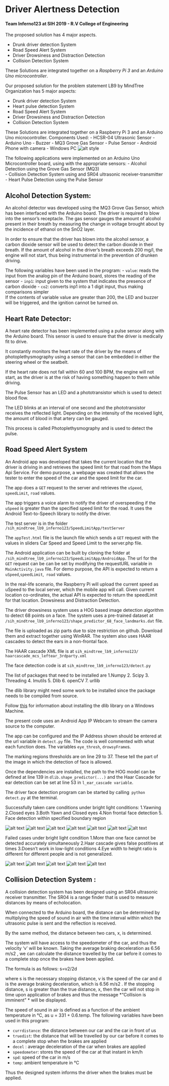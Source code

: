 # Driver Alertness Detection
#### Team Inferno123 at SIH 2019 - R.V College of Engineering
The proposed solution has 4 major aspects. 
- Drunk driver detection System
- Road Speed Alert System
- Driver Drowsiness and Distraction Detection
- Collision Detection System

These Solutions are integrated together on a *Raspberry Pi 3* and an *Arduino Uno microcontroller*. 

Our proposed solution for the problem statement LB9 by MindTree Organization has 5 major aspects:
- Drunk driver detection System
- Heart pulse detection System
- Road Speed Alert System
- Driver Drowsiness and Distraction Detection
- Collision Detection System

These Solutions are integrated together on a Raspberry Pi 3 and an Arduino Uno microcontroller.
Components Used:
	- HCSR-04 Ultrasonic Sensor
	- Arduino Uno
	- Buzzer
	- MQ3 Grove Gas Sensor
	- Pulse Sensor
	- Android Phone with camera
	- Windows PC
 ![alt style](https://github.com/jeevanpingali/sih_mindtree_lb9_inferno123/blob/master/images/circuit.png)

The following applications were implemented on an Arduino Uno Microcontroller board, using with the appropriate sensors: 
	- Alcohol Detection using the Grove Gas Sensor (MQ3)   
	- Collision Detection  System using and SR04 ultrasonic receiver-transmitter
	- Heart Pulse Detection using the Pulse Sensor 


## Alcohol Detection System: 

An alcohol detector was developed using the MQ3 Grove Gas Sensor, which has been interfaced with the Arduino board. The driver is required to blow into the sensor’s receptacle. The gas sensor gauges the amount of alcohol present in their breath by measuring the change in voltage brought about by the incidence of ethanol on the SnO2 layer.

In order to ensure that the driver has blown into the alcohol sensor, a carbon dioxide sensor will be used to detect the carbon dioxide in their breath. If the amount of alcohol in the driver’s breath exceeds 200 mg/l, the engine will not start, thus being instrumental in the prevention of drunken driving. 

The following variables have been used in the program: 
	- `value`: reads the input from the analog pin of the Arduino board, stores the reading of the sensor 
	- `inp1`: input given to the system that indicates the presence of carbon dioxide
	- `co2`: converts inp1 into a 1 digit input, thus making comparisons simpler  
If the contents of variable value  are greater than 200, the LED and buzzer will be triggered, and the ignition cannot be turned on. 

## Heart Rate Detector: 

A heart rate detector has been implemented using a pulse sensor along with the Arduino board. This sensor is used to ensure that the driver is medically fit to drive. 

It constantly monitors the heart rate of the driver by the means of photoplethysmography using a sensor that can be embedded in either the steering wheel or the seatbelt.


If the heart rate does not fall within 60 and 100 BPM, the engine will not start, as the driver is at the risk of having something happen to them while driving. 

The Pulse Sensor has an LED and a phototransistor which is used to detect blood flow. 

The LED blinks at an interval of one second and the phototransistor receives the reflected light.
Depending on the intensity of the received light, the amount of blood in that artery can be gauged. 

This process is called Photoplethysmography and is used to detect the pulse. 

## Road Speed Alert System

An Android app was developed that takes the current location that the driver is driving in and retrieves the speed limit for that road from the Maps Api Service. For demo purpose, a webpage was created that allows the tester to enter the speed of the car and the speed limit for the car.
 


The app does a `GET` request to the server and retrieves the `uSpeed`, `speedLimit`, `road` values. 


The app triggers a voice alarm to notify the driver of overspeeding if the `uSpeed` is greater than the specified speed limit for the road. It uses the Android Text-to-Speech library to notify the driver. 


The test server is in the folder `/sih_mindtree_lb9_inferno123/SpeedLimitApp/testServer`


The `appTest.html` file is the launch file which sends a `GET` request with the values in sliders Car Speed and Speed Limit to the server.php file. 


The Android application can be built by cloning the folder at `/sih_mindtree_lb9_inferno123/SpeedLimitApp/AndroidApp`.
The url for the `GET` request can be can be set by modifying the requestURL variable in `MainActivity.java` file.
For demo purpose, the API is expected to return a `uSpeed`,`speedLimit`,` road` values. 

In the real-life scenario, the Raspberry Pi will upload the current speed as uSpeed to the local server, which the mobile app will call. Given current location co-ordinates, the actual API is expected to return the speedLimit for that location.
Drowsiness and Distraction Detection.

The driver drowsiness system uses a HOG based image detection algorithm to detect 68 points on a face. The system uses a pre-trained dataset at  `/sih_mindtree_lb9_inferno123/shape_predictor_68_face_landmarks.dat` file. 

The file is uploaded as zip parts due to size restriction on github. Download them and extract together using WinRAR. The system also uses HAAR cascades to detect the ears in a non-frontal face. 

The HAAR cascade XML file is at `sih_mindtree_lb9_inferno123/ haarcascade_mcs_leftear_3rdparty.xml`

The face detection code is at `sih_mindtree_lb9_inferno123/detect.py`

The list of packages that need to be installed are
	1.Numpy
	2. Scipy
	3. Threading
	4. Imutils
	5. Dlib
	6. openCV
	7. urllib

The dlib library might need some work to be installed since the package needs to be compiled from source. 

Follow [this](https://www.learnopencv.com/install-dlib-on-windows/) for information about installing the dlib library on a Windows Machine. 


The present code uses an Android App IP Webcam to stream the camera source to the computer. 

The app can be configured and the IP Address shown should be entered at the url variable in `detect.py` file. 
The code is well commented with what each function does. The variables `eye_thresh`, `drowsyFrame`s. 

The marking regions thresholds are on line 29 to 37. These tell the part of the image in which the detection of face is allowed.

Once the dependencies are installed, the path to the HOG model can be defined at line 139 in `dlib.shape_predictor(...)` and the Haar Cascade for ear detection can be set at line 53 in `l_ear_cascade variable`.

The driver face detection program can be started by calling` python detect.py` at the terminal.

Successfully taken care conditions under bright light conditions:
	1.Yawning
	2.Closed eyes
	3.Both Yawn and Closed eyes
	4.Non frontal face detection
	5. Face detection within specified boundary region

![alt text](https://github.com/jeevanpingali/sih_mindtree_lb9_inferno123/blob/master/images/TestCases/Success/2019-03-03_15-50-43.png "Logo Title Text 1")
![alt text](https://github.com/jeevanpingali/sih_mindtree_lb9_inferno123/blob/master/images/TestCases/Success/2019-03-03_15-51-11.png "Logo Title Text 1")
![alt text](https://github.com/jeevanpingali/sih_mindtree_lb9_inferno123/blob/master/images/TestCases/Success/2019-03-03_15-51-36.png "Logo Title Text 1")
![alt text](https://github.com/jeevanpingali/sih_mindtree_lb9_inferno123/blob/master/images/TestCases/Success/2019-03-03_15-52-05.png "Logo Title Text 1")
![alt text](https://github.com/jeevanpingali/sih_mindtree_lb9_inferno123/blob/master/images/TestCases/Success/2019-03-03_15-57-27.png "Logo Title Text 1")
![alt text](https://github.com/jeevanpingali/sih_mindtree_lb9_inferno123/blob/master/images/TestCases/Success/2019-03-03_15-57-54.png "Logo Title Text 1")
![alt text](https://github.com/jeevanpingali/sih_mindtree_lb9_inferno123/blob/master/images/TestCases/Success/2019-03-03_16-00-15.png "Logo Title Text 1")



Failed cases under bright light condition
	1.More than one face cannot be detected accurately simultaneously
	2.Haar cascade gives false postitives at times
	3.Doesn’t work  in low-light conditions
	4.Eye width to height ratio is different for different people and is not generalized.

![alt text](https://github.com/jeevanpingali/sih_mindtree_lb9_inferno123/blob/master/images/TestCases/Failed/2019-03-03_15-58-23.png "Logo Title Text 1")
![alt text](https://github.com/jeevanpingali/sih_mindtree_lb9_inferno123/blob/master/images/TestCases/Failed/2019-03-03_16-01-03.png "Logo Title Text 1")
![alt text](https://github.com/jeevanpingali/sih_mindtree_lb9_inferno123/blob/master/images/TestCases/Failed/2019-03-03_16-01-09.png "Logo Title Text 1")
![alt text](https://github.com/jeevanpingali/sih_mindtree_lb9_inferno123/blob/master/images/TestCases/Failed/2019-03-03_16-04-14.png "Logo Title Text 1")
![alt text](https://github.com/jeevanpingali/sih_mindtree_lb9_inferno123/blob/master/images/TestCases/Failed/2019-03-03_16-04-43.png "Logo Title Text 1")



## Collision Detection System : 
A collision detection system has been designed using an SR04 ultrasonic receiver transmitter. 
The SR04 is a range finder that is used to measure distances by means of echolocation. 

When connected to the Arduino board, the distance can be determined by multiplying the speed of sound in air with the time interval within which the ultrasonic pulse is sent and the reflection is received.

By the same method, the distance between two cars, x, is determined. 

The system will have access to the speedometer of the car, and thus the velocity ‘v’ will be known. Taking the average braking deceleration as 6.56 m/s2 , we can calculate the distance travelled by the car before it comes to a complete stop once the brakes have been applied. 

The formula is as follows:  s=v2/2d 


where s is the necessary stopping distance, v is the speed of the car and d is the average braking deceleration, which is 6.56 m/s2 . 
If the stopping distance, s is greater than the true distance, x, then the car will not stop in time upon application of brakes and thus the message *“Collision is imminent” * will be displayed. 


The speed of sound in air is defined as a function of the ambient temperature in °C, as u = 331 + 0.6.temp.
The following variables have been used in this program: 
 - `currdistance`: the distance between our car and the car in front of us 
 - `truedist`: the distance that will be travelled by our car before it comes to a complete stop when the brakes are applied
 - `decel` : average deceleration of the car when brakes are applied 
 - `speedometer`: stores the speed of the car at that instant in km/h
 - `spd`: speed of the car in m/s
 - `temp`: ambient temperature in °C

Thus the designed system informs the driver when the brakes must be applied. 




